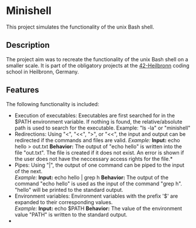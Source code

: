 # Minishell
This project simulates the functionality of the unix Bash shell.

## Description
The project aim was to recreate the functionality of the unix Bash shell on a smaller scale.
It is part of the obligatory projects at the [42-Heilbronn](https://www.42heilbronn.de/en/) coding school in Heilbronn, Germany.
## Features
The following functionality is included:
- Execution of executables: Executables are first searched for in the $PATH environment variable. If nothing is found, the relative/absolute path is used to search for the executable. Example: "ls -la" or "minishell"
- Redirections: Using "<", "<<", ">", or "<<", the input and output can be redirected if the commands and files are valid.
 *Example:* **Input:** echo hello > out.txt **Behavior:** The output of "echo hello" is written into the file "out.txt".     The file is created if it does not       exist. An error is shown if the user does not have the neccessary access rights   for the file.*
- Pipes: Using "|", the output of one command can be piped to the input of the next.                      
  *Example:* **Input:** echo hello | grep h **Behavior:** The output of the command "echo hello" is used as the input of      the command "grep h". "hello" will be printed to the standard output.
- Environment variables: Environment variables with the prefix '$' are expanded to their corresponding values.    
  *Example:* **Input:** echo $PATH **Behavior:** The value of the environment value "PATH" is written to the standard       output.
- 
